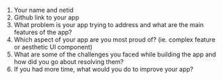 1. Your name and netid
2. Github link to your app
3. What problem is your app trying to address and what are the main features of the app?
4. Which aspect of your app are you most proud of? (ie. complex feature or aesthetic UI
component)
5. What are some of the challenges you faced while building the app and how did you go about
resolving them?
6. If you had more time, what would you do to improve your app?
